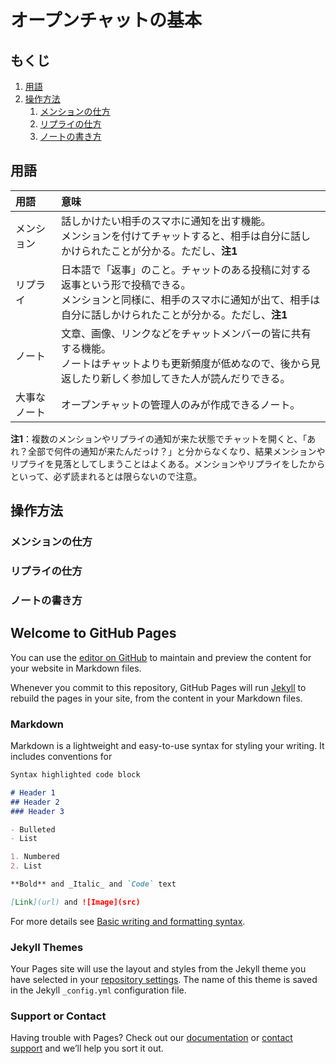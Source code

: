 # オープンチャットの基本

## もくじ
1. [用語](#words)
1. [操作方法](#operations)
    1. [メンションの仕方](#how-to-mention)
    1. [リプライの仕方](#how-to-reply)
    1. [ノートの書き方](#how-to-create-note)

<a id="words"></a>
## 用語

|用語|意味|
|:---|:---|
|メンション|話しかけたい相手のスマホに通知を出す機能。<br>メンションを付けてチャットすると、相手は自分に話しかけられたことが分かる。ただし、**注1**|
|リプライ|日本語で「返事」のこと。チャットのある投稿に対する返事という形で投稿できる。<br>メンションと同様に、相手のスマホに通知が出て、相手は自分に話しかけられたことが分かる。ただし、**注1**|
|ノート|文章、画像、リンクなどをチャットメンバーの皆に共有する機能。<br>ノートはチャットよりも更新頻度が低めなので、後から見返したり新しく参加してきた人が読んだりできる。|
|大事なノート|オープンチャットの管理人のみが作成できるノート。|

**注1**：複数のメンションやリプライの通知が来た状態でチャットを開くと、「あれ？全部で何件の通知が来たんだっけ？」と分からなくなり、結果メンションやリプライを見落としてしまうことはよくある。メンションやリプライをしたからといって、必ず読まれるとは限らないので注意。

<a id="operations"></a>
## 操作方法

<a id="how-to-mention"></a>
### メンションの仕方

<a id="how-to-reply"></a>
### リプライの仕方

<a id="how-to-create-note"></a>
### ノートの書き方




## Welcome to GitHub Pages

You can use the [editor on GitHub](https://github.com/kusa-mochi/line-open-chat-faq/edit/gh-pages/index.md) to maintain and preview the content for your website in Markdown files.

Whenever you commit to this repository, GitHub Pages will run [Jekyll](https://jekyllrb.com/) to rebuild the pages in your site, from the content in your Markdown files.

### Markdown

Markdown is a lightweight and easy-to-use syntax for styling your writing. It includes conventions for

```markdown
Syntax highlighted code block

# Header 1
## Header 2
### Header 3

- Bulleted
- List

1. Numbered
2. List

**Bold** and _Italic_ and `Code` text

[Link](url) and ![Image](src)
```

For more details see [Basic writing and formatting syntax](https://docs.github.com/en/github/writing-on-github/getting-started-with-writing-and-formatting-on-github/basic-writing-and-formatting-syntax).

### Jekyll Themes

Your Pages site will use the layout and styles from the Jekyll theme you have selected in your [repository settings](https://github.com/kusa-mochi/line-open-chat-faq/settings/pages). The name of this theme is saved in the Jekyll `_config.yml` configuration file.

### Support or Contact

Having trouble with Pages? Check out our [documentation](https://docs.github.com/categories/github-pages-basics/) or [contact support](https://support.github.com/contact) and we’ll help you sort it out.
